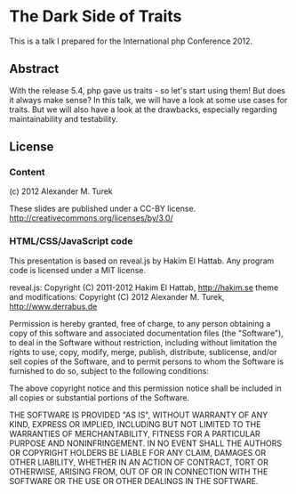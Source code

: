 # The Dark Side of Traits

This is a talk I prepared for the International php Conference 2012.

## Abstract

With the release 5.4, php gave us traits - so let's start using them! But does it always make sense? In this talk, we
will have a look at some use cases for traits. But we will also have a look at the drawbacks, especially regarding
maintainability and testability.

## License

### Content

(c) 2012 Alexander M. Turek

These slides are published under a CC-BY license. http://creativecommons.org/licenses/by/3.0/

### HTML/CSS/JavaScript code

This presentation is based on reveal.js by Hakim El Hattab. Any program code is licensed under a MIT license.

reveal.js:               Copyright (C) 2011-2012 Hakim El Hattab, http://hakim.se
theme and modifications: Copyright (C) 2012 Alexander M. Turek, http://www.derrabus.de

Permission is hereby granted, free of charge, to any person obtaining a copy
of this software and associated documentation files (the "Software"), to deal
in the Software without restriction, including without limitation the rights
to use, copy, modify, merge, publish, distribute, sublicense, and/or sell
copies of the Software, and to permit persons to whom the Software is
furnished to do so, subject to the following conditions:

The above copyright notice and this permission notice shall be included in
all copies or substantial portions of the Software.

THE SOFTWARE IS PROVIDED "AS IS", WITHOUT WARRANTY OF ANY KIND, EXPRESS OR
IMPLIED, INCLUDING BUT NOT LIMITED TO THE WARRANTIES OF MERCHANTABILITY,
FITNESS FOR A PARTICULAR PURPOSE AND NONINFRINGEMENT. IN NO EVENT SHALL THE
AUTHORS OR COPYRIGHT HOLDERS BE LIABLE FOR ANY CLAIM, DAMAGES OR OTHER
LIABILITY, WHETHER IN AN ACTION OF CONTRACT, TORT OR OTHERWISE, ARISING FROM,
OUT OF OR IN CONNECTION WITH THE SOFTWARE OR THE USE OR OTHER DEALINGS IN
THE SOFTWARE.